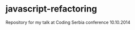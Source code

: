 javascript-refactoring
======================

Repository for my talk at Coding Serbia conference
10.10.2014
